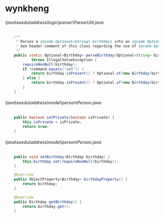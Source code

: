 # wynkheng
###### \java\seedu\address\logic\parser\ParserUtil.java
``` java
    /**
     * Parses a {@code Optional<String> birthday} into an {@code Optional<Birthday>} if {@code birthday} is present.
     * See header comment of this class regarding the use of {@code Optional} parameters.
     */
    public static Optional<Birthday> parseBirthday(Optional<String> birthday, String command)
            throws IllegalValueException {
        requireNonNull(birthday);
        if (command.equals("add")) {
            return birthday.isPresent() ? Optional.of(new Birthday(birthday.get())) : Optional.of(new Birthday(0));
        } else {
            return birthday.isPresent() ? Optional.of(new Birthday(birthday.get())) : Optional.empty();
        }
    }
```
###### \java\seedu\address\model\person\Person.java
``` java
    public boolean setPrivate(boolean isPrivate) {
        this.isPrivate = isPrivate;
        return true;
    }
```
###### \java\seedu\address\model\person\Person.java
``` java
    public void setBirthday(Birthday birthday) {
        this.birthday.set(requireNonNull(birthday));
    }

    @Override
    public ObjectProperty<Birthday> birthdayProperty() {
        return birthday;
    }

    @Override
    public Birthday getBirthday() {
        return birthday.get();
    }
```
